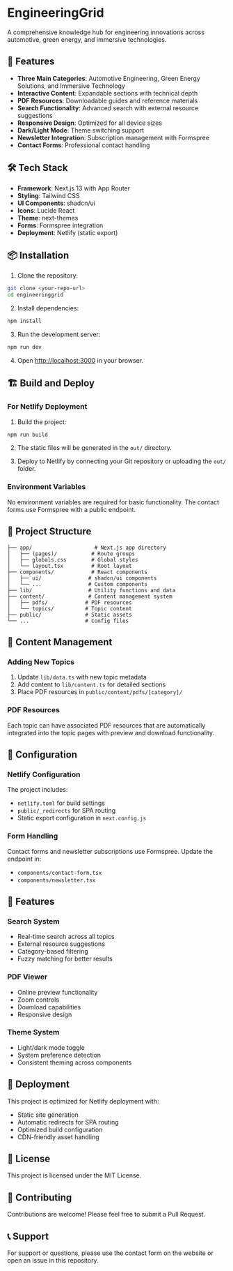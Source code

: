 # EngineeringGrid

A comprehensive knowledge hub for engineering innovations across automotive, green energy, and immersive technologies.

## 🚀 Features

- **Three Main Categories**: Automotive Engineering, Green Energy Solutions, and Immersive Technology
- **Interactive Content**: Expandable sections with technical depth
- **PDF Resources**: Downloadable guides and reference materials
- **Search Functionality**: Advanced search with external resource suggestions
- **Responsive Design**: Optimized for all device sizes
- **Dark/Light Mode**: Theme switching support
- **Newsletter Integration**: Subscription management with Formspree
- **Contact Forms**: Professional contact handling

## 🛠️ Tech Stack

- **Framework**: Next.js 13 with App Router
- **Styling**: Tailwind CSS
- **UI Components**: shadcn/ui
- **Icons**: Lucide React
- **Theme**: next-themes
- **Forms**: Formspree integration
- **Deployment**: Netlify (static export)

## 📦 Installation

1. Clone the repository:
```bash
git clone <your-repo-url>
cd engineeringgrid
```

2. Install dependencies:
```bash
npm install
```

3. Run the development server:
```bash
npm run dev
```

4. Open [http://localhost:3000](http://localhost:3000) in your browser.

## 🏗️ Build and Deploy

### For Netlify Deployment

1. Build the project:
```bash
npm run build
```

2. The static files will be generated in the `out/` directory.

3. Deploy to Netlify by connecting your Git repository or uploading the `out/` folder.

### Environment Variables

No environment variables are required for basic functionality. The contact forms use Formspree with a public endpoint.

## 📁 Project Structure

```
├── app/                    # Next.js app directory
│   ├── (pages)/           # Route groups
│   ├── globals.css        # Global styles
│   └── layout.tsx         # Root layout
├── components/            # React components
│   ├── ui/               # shadcn/ui components
│   └── ...               # Custom components
├── lib/                  # Utility functions and data
├── content/              # Content management system
│   ├── pdfs/            # PDF resources
│   └── topics/          # Topic content
├── public/              # Static assets
└── ...                  # Config files
```

## 🎨 Content Management

### Adding New Topics

1. Update `lib/data.ts` with new topic metadata
2. Add content to `lib/content.ts` for detailed sections
3. Place PDF resources in `public/content/pdfs/[category]/`

### PDF Resources

Each topic can have associated PDF resources that are automatically integrated into the topic pages with preview and download functionality.

## 🔧 Configuration

### Netlify Configuration

The project includes:
- `netlify.toml` for build settings
- `public/_redirects` for SPA routing
- Static export configuration in `next.config.js`

### Form Handling

Contact forms and newsletter subscriptions use Formspree. Update the endpoint in:
- `components/contact-form.tsx`
- `components/newsletter.tsx`

## 📱 Features

### Search System
- Real-time search across all topics
- External resource suggestions
- Category-based filtering
- Fuzzy matching for better results

### PDF Viewer
- Online preview functionality
- Zoom controls
- Download capabilities
- Responsive design

### Theme System
- Light/dark mode toggle
- System preference detection
- Consistent theming across components

## 🚀 Deployment

This project is optimized for Netlify deployment with:
- Static site generation
- Automatic redirects for SPA routing
- Optimized build configuration
- CDN-friendly asset handling

## 📄 License

This project is licensed under the MIT License.

## 🤝 Contributing

Contributions are welcome! Please feel free to submit a Pull Request.

## 📞 Support

For support or questions, please use the contact form on the website or open an issue in this repository.